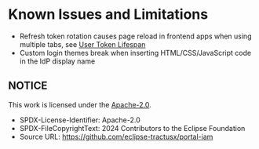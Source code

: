 # Known Issues and Limitations

- Refresh token rotation causes page reload in frontend apps when using multiple tabs, see [User Token Lifespan](/docs/consultation/workshops/workshop-20231005.md#user-token-lifespan)
- Custom login themes break when inserting HTML/CSS/JavaScript code in the IdP display name

## NOTICE

This work is licensed under the [Apache-2.0](https://www.apache.org/licenses/LICENSE-2.0).

- SPDX-License-Identifier: Apache-2.0
- SPDX-FileCopyrightText: 2024 Contributors to the Eclipse Foundation
- Source URL: https://github.com/eclipse-tractusx/portal-iam
